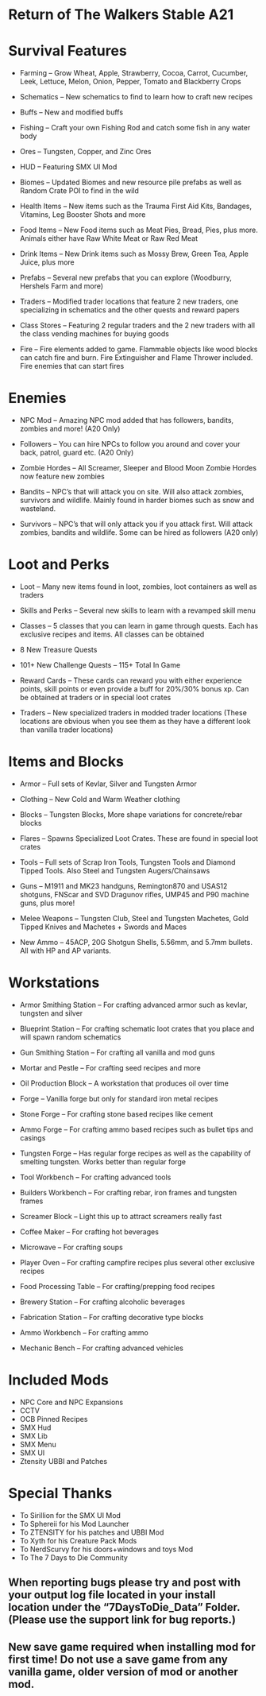 # Return of The Walkers Stable A21

# Survival Features
  - Farming – Grow Wheat, Apple, Strawberry, Cocoa, Carrot, Cucumber, Leek, Lettuce, Melon, Onion, Pepper, Tomato and Blackberry Crops

  - Schematics – New schematics to find to learn how to craft new recipes
    
  - Buffs – New and modified buffs
    
  - Fishing – Craft your own Fishing Rod and catch some fish in any water body
    
  - Ores – Tungsten, Copper, and Zinc Ores
    
  - HUD – Featuring SMX UI Mod
    
  - Biomes – Updated Biomes and new resource pile prefabs as well as Random Crate POI to find in the wild
    
  - Health Items – New items such as the Trauma First Aid Kits, Bandages, Vitamins, Leg Booster Shots and more
    
  - Food Items – New Food items such as Meat Pies, Bread, Pies, plus more. Animals either have Raw White Meat or Raw Red Meat
    
  - Drink Items – New Drink items such as Mossy Brew, Green Tea, Apple Juice, plus more
    
  - Prefabs – Several new prefabs that you can explore (Woodburry, Hershels Farm and more)
    
  - Traders – Modified trader locations that feature 2 new traders, one specializing in schematics and the other quests and reward papers
    
  - Class Stores – Featuring 2 regular traders and the 2 new traders with all the class vending machines for buying goods
    
  - Fire – Fire elements added to game. Flammable objects like wood blocks can catch fire and burn. Fire Extinguisher and Flame Thrower included. Fire enemies that can start fires

# Enemies
  - NPC Mod – Amazing NPC mod added that has followers, bandits, zombies and more! (A20 Only)

  - Followers – You can hire NPCs to follow you around and cover your back, patrol, guard etc. (A20 Only)

  - Zombie Hordes – All Screamer, Sleeper and Blood Moon Zombie Hordes now feature new zombies

  - Bandits – NPC’s that will attack you on site. Will also attack zombies, survivors and wildlife. Mainly found in harder biomes such as snow and wasteland.

  - Survivors – NPC’s that will only attack you if you attack first. Will attack zombies, bandits and wildlife. Some can be hired as followers (A20 only)

# Loot and Perks
  - Loot – Many new items found in loot, zombies, loot containers as well as traders
    
  - Skills and Perks – Several new skills to learn with a revamped skill menu
    
  - Classes – 5 classes that you can learn in game through quests. Each has exclusive recipes and items. All classes can be obtained
    
  - 8 New Treasure Quests
    
  - 101+ New Challenge Quests – 115+ Total In Game
    
  - Reward Cards – These cards can reward you with either experience points, skill points or even provide a buff for 20%/30% bonus xp. Can be obtained at traders or in special loot crates
    
  - Traders – New specialized traders in modded trader locations (These locations are obvious when you see them as they have a different look than vanilla trader locations)

# Items and Blocks
  - Armor – Full sets of Kevlar, Silver and Tungsten Armor
    
  - Clothing – New Cold and Warm Weather clothing
    
  - Blocks – Tungsten Blocks, More shape variations for concrete/rebar blocks
    
  - Flares – Spawns Specialized Loot Crates. These are found in special loot crates
    
  - Tools – Full sets of Scrap Iron Tools, Tungsten Tools and Diamond Tipped Tools. Also Steel and Tungsten Augers/Chainsaws
    
  - Guns – M1911 and MK23 handguns, Remington870 and USAS12 shotguns, FNScar and SVD Dragunov rifles, UMP45 and P90 machine guns, plus more!
    
  - Melee Weapons – Tungsten Club, Steel and Tungsten Machetes, Gold Tipped Knives and Machetes + Swords and Maces
    
  - New Ammo – 45ACP, 20G Shotgun Shells, 5.56mm, and 5.7mm bullets. All with HP and AP variants.

# Workstations
  - Armor Smithing Station – For crafting advanced armor such as kevlar, tungsten and silver
    
  - Blueprint Station – For crafting schematic loot crates that you place and will spawn random schematics
    
  - Gun Smithing Station – For crafting all vanilla and mod guns
    
  - Mortar and Pestle – For crafting seed recipes and more
    
  - Oil Production Block – A workstation that produces oil over time
    
  - Forge – Vanilla forge but only for standard iron metal recipes
    
  - Stone Forge – For crafting stone based recipes like cement
    
  - Ammo Forge – For crafting ammo based recipes such as bullet tips and casings
    
  - Tungsten Forge – Has regular forge recipes as well as the capability of smelting tungsten. Works better than regular forge
    
  - Tool Workbench – For crafting advanced tools
    
  - Builders Workbench – For crafting rebar, iron frames and tungsten frames
    
  - Screamer Block – Light this up to attract screamers really fast
    
  - Coffee Maker – For crafting hot beverages
    
  - Microwave – For crafting soups
    
  - Player Oven – For crafting campfire recipes plus several other exclusive recipes
    
  - Food Processing Table – For crafting/prepping food recipes
    
  - Brewery Station – For crafting alcoholic beverages
    
  - Fabrication Station – For crafting decorative type blocks
    
  - Ammo Workbench – For crafting ammo
    
  - Mechanic Bench – For crafting advanced vehicles

# Included Mods
  - NPC Core and NPC Expansions
  - CCTV
  - OCB Pinned Recipes
  - SMX Hud
  - SMX Lib
  - SMX Menu
  - SMX UI
  - Ztensity UBBI and Patches

# Special Thanks
  - To Sirillion for the SMX UI Mod
  - To Sphereii for his Mod Launcher
  - To ZTENSITY for his patches and UBBI Mod
  - To Xyth for his Creature Pack Mods
  - To NerdScurvy for his doors+windows and toys Mod
  - To The 7 Days to Die Community



## When reporting bugs please try and post with your output log file located in your install location under the “7DaysToDie_Data” Folder. (Please use the support link for bug reports.)

## New save game required when installing mod for first time! Do not use a save game from any vanilla game, older version of mod or another mod.

